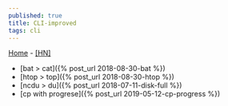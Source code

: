 ```yaml
---
published: true
title: CLI-improved
tags: cli
---
```

[Home](https://remysharp.com/2018/08/23/cli-improved) - [\[HN\]](https://news.ycombinator.com/item?id=17874718)

- [bat > cat]({% post_url 2018-08-30-bat %})
- [htop > top]({% post_url 2018-08-30-htop %})
- [ncdu > du]({% post_url 2018-07-11-disk-full %})
- [cp with progrese]({% post_url 2019-05-12-cp-progress %})
